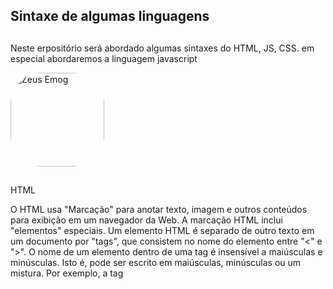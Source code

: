## Sintaxe de algumas linguagens

##

Neste erpositório será abordado algumas sintaxes do HTML, JS, CSS. em especial abordaremos a linguagem javascript

<img aligth="left" alt="Zeus Emog" height="150" style="border-radius:50px;" src="https://user-images.githubusercontent.com/58530995/147861478-5d91dc1d-be1a-4313-b1c9-6891938523f5.png">

##


HTML

O HTML usa "Marcação" para anotar texto, imagem e outros conteúdos para exibição em um navegador da Web. A marcação HTML inclui 
"elementos" especiais. Um elemento HTML é separado de outro texto em um documento por "tags", que consistem no nome do elemento entre "<" e ">". O nome de um elemento dentro de uma tag é insensível a maiúsculas e minúsculas. Isto é, pode ser escrito em maiúsculas, minúsculas ou um mistura. Por exemplo, a tag <title> pode ser escrita como <Title>, <TITLE> ou de qualquer outra forma.
  
##


JS
  
O objeto arguments é uma variável local disponível dentro de todas as funções. Você pode referenciar os argumentos de uma função dentro da função usando o objeto arguments. Esse objeto contém um registro para cada argumento fornecido para a função, com o índice do primeiro registro começando em 0. Por exemplo, se são passados três argumentos para uma função, você pode referenciá-los como a seguir: 
  
  
//var args = Array.prototype.slice.call(arguments);
//var args = [].slice.call(arguments);

// ES2015
//var args = Array.from(arguments);
  
##
  

CSS
  
  
Fluxo normal é como o navegador estabelece páginas HTML por padrão quando você não faz nada para controlar o layout da página
  
 
 ##
  
  
### Have Fun Watching Them All Day

### Try To Contact Me
  
<img align="center" alt="Zeus-emog" height="30" width="40" src="https://user-images.githubusercontent.com/58530995/147861626-ab7b3956-d69d-43b0-90af-a8ad67853ee9.png">


